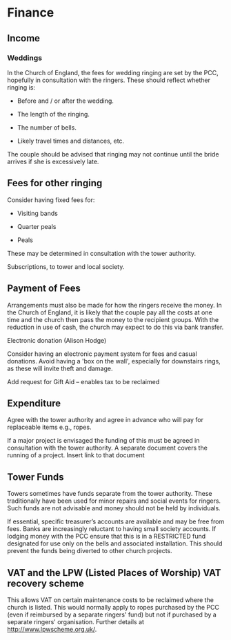 # Finance 


## Income  

### Weddings 

In the Church of England, the fees for wedding ringing are set by the PCC, hopefully in consultation with the ringers. These should reflect whether ringing is: 

- Before and / or after the wedding. 

- The length of the ringing. 

- The number of bells. 

- Likely travel times and distances, etc. 

The couple should be advised that ringing may not continue until the bride arrives if she is excessively late.  

## Fees for other ringing 

Consider having fixed fees for: 

- Visiting bands  

- Quarter peals 

- Peals 

These may be determined in consultation with the tower authority.  

Subscriptions, to tower and local society. 

## Payment of Fees 

Arrangements must also be made for how the ringers receive the money. In the Church of England, it is likely that the couple pay all the costs at one time and the church then pass the money to the recipient groups. With the reduction in use of cash, the church may expect to do this via bank transfer. 

 

Electronic donation (Alison Hodge) 

Consider having an electronic payment system for fees and casual donations.  Avoid having a 'box on the wall', especially for downstairs rings, as these will invite theft and damage. 

Add request for Gift Aid – enables tax to be reclaimed 

## Expenditure 

Agree with the tower authority and agree in advance who will pay for replaceable items e.g., ropes. 

If a major project is envisaged the funding of this must be agreed in consultation with the tower authority. A separate document covers the running of a project. Insert link to that document 

## Tower Funds 

Towers sometimes have funds separate from the tower authority. These traditionally have been used for minor repairs and social events for ringers. Such funds are not advisable and money should not be held by individuals.  

If essential, specific treasurer’s accounts are available and may be free from fees. Banks are increasingly reluctant to having small society accounts.  If lodging money with the PCC ensure that this is in a RESTRICTED fund designated for use only on the bells and associated installation. This should prevent the funds being diverted to other church projects. 

## VAT and the LPW (Listed Places of Worship) VAT recovery scheme 

This allows VAT on certain maintenance costs to be reclaimed where the church is listed. This would normally apply to ropes purchased by the PCC (even if reimbursed by a separate ringers' fund) but not if purchased by a separate ringers' organisation. Further details at http://www.lpwscheme.org.uk/. 